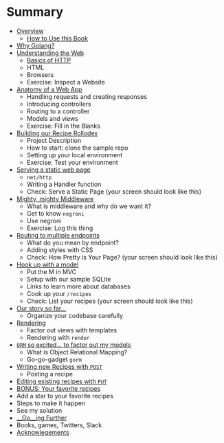 # Summary

* [Overview](overview.md)
  * [How to Use this Book]()
* [Why Golang?](why-golang.md)
* [Understanding the Web](understanding-web.md)
  * [Basics of HTTP](##basics_of_http)
  * HTML
  * Browsers
  * Exercise: Inspect a Website
* [Anatomy of a Web App](app=anatomy.md)
  * Handling requests and creating responses
  * Introducing controllers
  * Routing to a controller
  * Models and views
  * Exercise: Fill in the Blanks
* [Building our Recipe Rollodex](recipe-rollodex.md)
  * Project Description
  * How to start: clone the sample repo
  * Setting up your local environment
  * Exercise: Test your environment
* [Serving a static web page](serving-static.md)
  * `net/http`
  * Writing a Handler function
  * Check: Serve a Static Page (your screen should look like this)
* [Mighty, mighty Middleware](middleware.md)
  * What is middleware and why do we want it?
  * Get to know `negroni`
  * Use negroni
  * Exercise: Log this thing
* [Routing to multiple endpoints](routing.md)
  * What do you mean by endpoint?
  * Adding styles with CSS
  * Check: How Pretty is Your Page? (your screen should look like this)
* [Hook up with a model](add-model.md)
  * Put the M in MVC
  * Setup with our sample SQLite
  * Links to learn more about databases
  * Cook up your `/recipes`
  * Check: List your recipes (your screen should look like this)
* [Our story so far...](refactor.md)
  * Organize your codebase carefully
* [Rendering](rendering.md)
  * Factor out views with templates
  * Rendering with `render`
* [`ORM` so excited... to factor out my models](using-orm.md)
  * What is Object Relational Mapping?
  * Go-go-gadget `gorm`
* [Writing new Recipes with `POST`](posting.md)
  * Posting a recipe
* [Editing existing recipes with `PUT`](putting.md)
* [BONUS: Your favorite recipes](add-faves.md)
 * Add a star to your favorite recipes
 * Steps to make it happen
 * See my solution
* [__Go__ing Further](going-further.md)
 * Books, games, Twitters, Slack 
* [Acknowlegements](acknowledgements.md)

